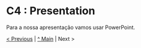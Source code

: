# C4 : Presentation

Para a nossa apresentação vamos usar PowerPoint.




[< Previous](c3.md) | [^ Main](c1.md) | Next >
 